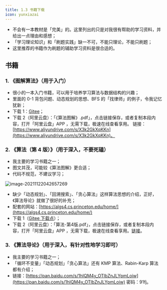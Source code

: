 ```yaml
---
title: 1.3 书籍下载
icon: yunxiazai
---
```


<!-- 书籍下载 -->

+ 不会有一本教材是「完美」的。这里列出的只是对我很有帮助的学习资料，并给出一点理由和感想；
+ 「学习理论知识」和「刷题实践」缺一不可，不能只理论，不能只刷题；
+ 这里推荐的书籍作为刷题的辅助学习资料是很合适的。

## 书籍

### 1. 《图解算法》（用于入门）

+ 很小的一本入门书籍，可以用于培养学习算法与数据结构的兴趣；
+ 里面的 0-1 背包问题、动态规划的思想、BFS 的「找律师」的例子，令我记忆犹新；
+ 下载 1：[Gitee](https://gitee.com/liweiwei1419/books/blob/master/algo/%E3%80%8A%E7%AE%97%E6%B3%95%E5%9B%BE%E8%A7%A3%E3%80%8B.pdf)；
+ 下载 2（阿里云盘）：「《算法图解》.pdf」，点击链接保存，或者复制本段内容，打开「阿里云盘」APP ，无需下载，极速在线查看享用。
链接：[https://www.aliyundrive.com/s/X3k2GkXqKKn](https://www.aliyundrive.com/s/X3k2GkXqKKn)。

### 2. 《算法（第 4 版）》（用于深入，不要死磕）

+ 我主要的学习书籍之一；
+ 图文并茂，可能较《算法图解》更合适；
+ 代码不规范，不建议学习；

![image-20211122042657269](https://tva1.sinaimg.cn/large/008i3skNgy1gwnfhepdlxj318e0iygqe.jpg)

+ 缺少「动态规划」、「回溯搜索」、「贪心算法」这样算法思想的介绍，正好，《算法导论》就做了很好的补充；
+ 配套的网站：[https://algs4.cs.princeton.edu/home/](https://algs4.cs.princeton.edu/home/)
+ 下载 1（[Gitee 下载点](https://gitee.com/liweiwei1419/books/blob/master/algo/%E7%AE%97%E6%B3%95-%E7%AC%AC4%E7%89%88.pdf)）；
+ 下载 2（阿里云盘）：「算法-第4版.pdf」，点击链接保存，或者复制本段内容，打开「阿里云盘」APP ，无需下载，极速在线查看享用。[链接](https://www.aliyundrive.com/s/k8gkzU3QTGo)。

### 3. 《算法导论》（用于深入，有针对性地学习即可）

+ 我主要的学习书籍之一；
+ 「循环不变量」「动态规划」「贪心算法」还有 KMP 算法、Rabin-Karp 算法都有介绍；
+ 链接：[https://pan.baidu.com/s/1hIQM4y_OTlbZnJLYpmLoiw](https://pan.baidu.com/s/1hIQM4y_OTlbZnJLYpmLoiw)
密码：91fj。

